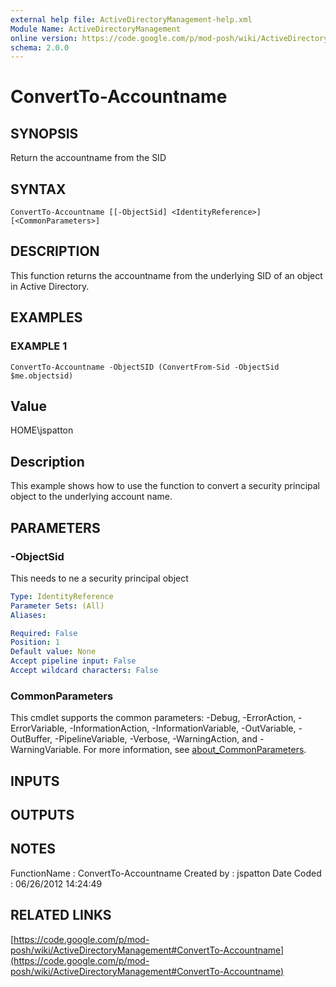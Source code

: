 ```yaml
---
external help file: ActiveDirectoryManagement-help.xml
Module Name: ActiveDirectoryManagement
online version: https://code.google.com/p/mod-posh/wiki/ActiveDirectoryManagement#ConvertTo-Accountname
schema: 2.0.0
---
```


# ConvertTo-Accountname

## SYNOPSIS
Return the accountname from the SID

## SYNTAX

```
ConvertTo-Accountname [[-ObjectSid] <IdentityReference>] [<CommonParameters>]
```

## DESCRIPTION
This function returns the accountname from the underlying SID of an object
in Active Directory.

## EXAMPLES

### EXAMPLE 1
```
ConvertTo-Accountname -ObjectSID (ConvertFrom-Sid -ObjectSid $me.objectsid)
```

Value
-----
HOME\jspatton

Description
-----------
This example shows how to use the function to convert a security principal object
to the underlying account name.

## PARAMETERS

### -ObjectSid
This needs to ne a security principal object

```yaml
Type: IdentityReference
Parameter Sets: (All)
Aliases:

Required: False
Position: 1
Default value: None
Accept pipeline input: False
Accept wildcard characters: False
```

### CommonParameters
This cmdlet supports the common parameters: -Debug, -ErrorAction, -ErrorVariable, -InformationAction, -InformationVariable, -OutVariable, -OutBuffer, -PipelineVariable, -Verbose, -WarningAction, and -WarningVariable. For more information, see [about_CommonParameters](http://go.microsoft.com/fwlink/?LinkID=113216).

## INPUTS

## OUTPUTS

## NOTES
FunctionName : ConvertTo-Accountname
Created by   : jspatton
Date Coded   : 06/26/2012 14:24:49

## RELATED LINKS

[https://code.google.com/p/mod-posh/wiki/ActiveDirectoryManagement#ConvertTo-Accountname](https://code.google.com/p/mod-posh/wiki/ActiveDirectoryManagement#ConvertTo-Accountname)

